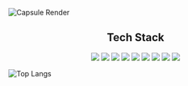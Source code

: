 ![Capsule Render](https://capsule-render.vercel.app/api?type=venom&color=0:34eb77,100:3498eb&height=300&section=header&text=zzjae's%20Github&fontSize=60&fontColor=ffffff)

<h2 align="center">
  Tech Stack 
</h2>
<div align="center">
  <img src="https://img.shields.io/badge/html5-E34F26.svg?style=for-the-badge&logo=html5&logoColor=white" />
  <img src="https://img.shields.io/badge/css3-1572B6.svg?style=for-the-badge&logo=css3&logoColor=white" />
  <img src="https://img.shields.io/badge/javascript-F7DF1E.svg?style=for-the-badge&logo=javascript&logoColor=black" />
  <img src="https://img.shields.io/badge/typescript-3178C6.svg?style=for-the-badge&logo=typescript&logoColor=white" />
  <img src="https://img.shields.io/badge/node.js-339933.svg?style=for-the-badge&logo=node.js&logoColor=white" />
  <img src="https://img.shields.io/badge/mysql-4479A1.svg?style=for-the-badge&logo=mysql&logoColor=white" />
  <img src="https://img.shields.io/badge/tailwindcss-06B6D4.svg?style=for-the-badge&logo=tailwindcss&logoColor=white" />
  <img src="https://img.shields.io/badge/tanstack%20query-FF4154.svg?style=for-the-badge&logo=react-query&logoColor=white" />
  <img src="https://img.shields.io/badge/spring%20boot-6DB33F.svg?style=for-the-badge&logo=spring-boot&logoColor=white" />
</div>

![Top Langs](https://github-readme-stats.vercel.app/api/top-langs/?zzjae=anuraghazra&layout=compact)
